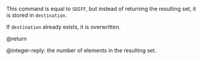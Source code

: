 This command is equal to `SDIFF`, but instead of returning the resulting set, it
is stored in `destination`.

If `destination` already exists, it is overwritten.

@return

@integer-reply: the number of elements in the resulting set.
